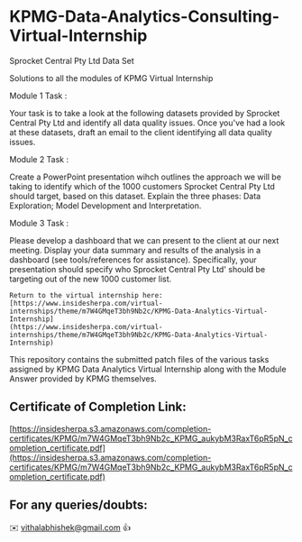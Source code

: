 # KPMG-Data-Analytics-Consulting-Virtual-Internship
								
Sprocket Central Pty Ltd Data Set								

Solutions to all the modules of KPMG Virtual Internship		
											
											
  Module 1 Task	:
  
  Your task is to take a look at the following datasets provided by Sprocket Central Pty Ltd and identify all data quality issues. 
  Once you've had a look at these datasets, draft an email to the client identifying all data quality issues. 
  
  Module 2 Task  :
  
  Create a PowerPoint presentation wihch outlines the approach we will be taking to identify which of the 1000 customers Sprocket Central Pty Ltd should target, based on this dataset. 
  Explain the three phases:  Data Exploration; Model Development and Interpretation.
  
  Module 3 Task  :
  
  Please develop a dashboard that we can present to the client at our next meeting. Display your data summary and results of the analysis in a dashboard (see tools/references for assistance). 
  Specifically, your presentation should specify who Sprocket Central Pty Ltd' should be targeting out of the new 1000 customer list. 
				
	Return to the virtual internship here:										
	[https://www.insidesherpa.com/virtual-internships/theme/m7W4GMqeT3bh9Nb2c/KPMG-Data-Analytics-Virtual-Internship]
	(https://www.insidesherpa.com/virtual-internships/theme/m7W4GMqeT3bh9Nb2c/KPMG-Data-Analytics-Virtual-Internship)										
											
	
  This repository contains the submitted patch files of the various tasks assigned by KPMG Data Analytics Virtual Internship along with the Module Answer provided by KPMG themselves.

  ## Certificate of Completion Link:

  [https://insidesherpa.s3.amazonaws.com/completion-certificates/KPMG/m7W4GMqeT3bh9Nb2c_KPMG_aukybM3RaxT6pR5pN_completion_certificate.pdf](https://insidesherpa.s3.amazonaws.com/completion-certificates/KPMG/m7W4GMqeT3bh9Nb2c_KPMG_aukybM3RaxT6pR5pN_completion_certificate.pdf)


  ## For any queries/doubts:

  :envelope: vithalabhishek@gmail.com :thumbsup:
